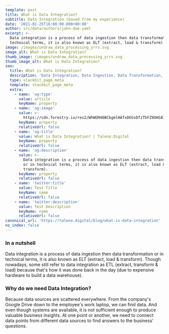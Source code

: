 ```yaml
---
template: post
title: What is Data Integration?
subtitle: Data Integration (based from my experience)
date: '2021-01-25T16:00:00.000+00:00'
author: src/data/authors/john-doe.yaml
excerpt: >-
  Data integration is a process of data ingestion then data transformation or in
  technical terms, it is also known as ELT (extract, load & transform).
image: /images/undraw_data_processing_yrrv.svg
image_alt: What is Data Integration?
thumb_image: /images/undraw_data_processing_yrrv.svg
thumb_image_alt: What is Data Integration?
seo:
  title: What is Data Integration?
  description: 'Data Integration, Data Ingestion, Data Transformation, ELT, ETL'
  type: stackbit_page_meta
  template: stackbit_page_meta
  extra:
    - name: 'og:type'
      value: article
      keyName: property
    - name: 'og:image'
      value: >-
        https://cdn.forestry.io/res2/WhWGM40BCbgmlHAfxDOSsDfzThFZ9OHS8I0OU7tlTUA/fit/512/512/sm/0/aHR0cHM6Ly9hcHAu/Zm9yZXN0cnkuaW8v/cmFpbHMvYWN0aXZl/X3N0b3JhZ2UvYmxv/YnMvZXlKZmNtRnBi/SE1pT25zaWJXVnpj/MkZuWlNJNklrSkJh/SEJDVFV4cVpWRnZQ/U0lzSW1WNGNDSTZi/blZzYkN3aWNIVnlJ/am9pWW14dllsOXBa/Q0o5ZlE9PS0tNDgx/MWMzNGIwY2U2M2Vj/ODZhOTk5ODFkZDFm/OTAzZDc5YmEzMjBh/Mi91bmRyYXdfZGF0/YV9wcm9jZXNzaW5n/X3lycnYuc3Zn
      keyName: property
      relativeUrl: false
    - name: 'og:title'
      value: What is Data Integration? | Taleno.Digital
      keyName: property
      relativeUrl: false
    - name: 'og:description'
      value: >-
        Data integration is a process of data ingestion then data transformation
        or in technical terms, it is also known as ELT (extract, load &
        transform).
      keyName: property
      relativeUrl: false
    - name: 'twitter:title'
      value: Test Title
      keyName: name
      relativeUrl: false
    - name: 'twitter:description'
      value: Test Description
      keyName: name
      relativeUrl: false
canonical_url: 'https://taleno.digital/blog/what-is-data-integration'
no_index: false
---
```

### In a nutshell

Data integration is a process of data ingestion then data transformation or in technical terms, it is also known as ELT (extract, load & transform). Though nowadays, some still refer to data integration as ETL (extract, transform & load) because that's how it was done back in the day (due to expensive hardware to build a data warehouse).

### Why do we need Data Integration?

Because data sources are scattered everywhere. From the company's Google Drive down to the employee's work laptop, we can find data. And even though systems are available, it is not sufficient enough to produce valuable business insights. At one point or another, we need to connect data points from different data sources to find answers to the business' questions.